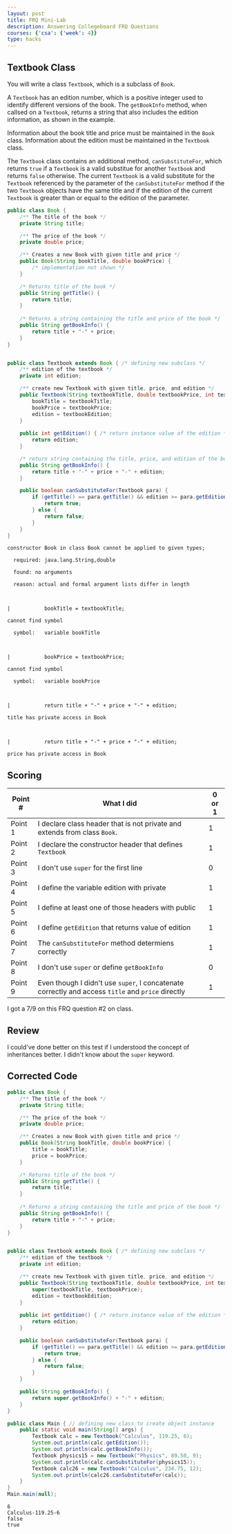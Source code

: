 ```yaml
---
layout: post
title: FRQ Mini-Lab
description: Answering Collegeboard FRQ Questions
courses: {'csa': {'week': 4}}
type: hacks
---
```


## Textbook Class

You will write a class `Textbook`, which is a subclass of `Book`.

A `Textbook` has an edition number, which is a positive integer used to identify different versions of the book. The `getBookInfo` method, when callsed on a `Textbook`, returns a string that also includes the edition information, as shown in the example.

Information about the book title and price must be maintained in the `Book` class. Information about the edition must be maintained in the `Textbook` class.

The `Textbook` class contains an additional method, `canSubstituteFor`, which returns `true` if a `Textbook` is a valid substitue for another `Textbook` and returns `false` otherwise. The current `Textbook` is a valid substitute for the `Textbook` referenced by the parameter of the `canSubstituteFor` method if the two `Textbook` objects have the same title and if the edition of the current `Textbook` is greater than or equal to the edition of the parameter.


```Java
public class Book {
    /** The title of the book */
    private String title;

    /** The price of the book */
    private double price;

    /** Creates a new Book with given title and price */
    public Book(String bookTitle, double bookPrice) {
        /* implementation not shown */
    }

    /* Returns title of the book */
    public String getTitle() {
        return title;
    }
    
    /* Returns a string containing the title and price of the book */
    public String getBookInfo() {
        return title + "-" + price;
    }
}


public class Textbook extends Book { /* defining new subclass */
    /** edition of the textbook */
    private int edition;

    /** create new Textbook with given title, price, and edition */
    public Textbook(String textbookTitle, double textbookPrice, int textbookEdition) {
        bookTitle = textbookTitle;
        bookPrice = textbookPrice;
        edition = textbookEdition;
    }
    
    public int getEdition() { /* return instance value of the edition */
        return edition;
    }

    /* return string containing the title, price, and edition of the book */
    public String getBookInfo() {
        return title + "-" + price + "-" + edition;
    }

    public boolean canSubstituteFor(Textbook para) {
        if (getTitle() == para.getTitle() && edition >= para.getEdition()) { /* if the edition is greater than or equal to and if titles are equal */
            return true;
        } else {
            return false;
        }
    }
}
```


    constructor Book in class Book cannot be applied to given types;

      required: java.lang.String,double

      found: no arguments

      reason: actual and formal argument lists differ in length

    

    |           bookTitle = textbookTitle;

    cannot find symbol

      symbol:   variable bookTitle

    

    |           bookPrice = textbookPrice;

    cannot find symbol

      symbol:   variable bookPrice

    

    |           return title + "-" + price + "-" + edition;

    title has private access in Book

    

    |           return title + "-" + price + "-" + edition;

    price has private access in Book

    


## Scoring

| Point # | What I did | 0 or 1 |
| - | - | - |
| Point 1 | I declare class header that is not private and extends from class `Book`. | 1 |
| Point 2 | I declare the constructor header that defines `Textbook` | 1 |
| Point 3 | I don't use `super` for the first line | 0 |
| Point 4 | I define the variable edition with private | 1 |
| Point 5 | I define at least one of those headers with public | 1 |
| Point 6 | I define `getEdition` that returns value of edition | 1 |
| Point 7 | The `canSubstituteFor` method determiens correctly | 1 |
| Point 8 | I don't use `super` or define `getBookInfo` | 0 |
| Point 9 | Even though I didn't use `super`, I concatenate correctly and access `title` and `price` directly | 1 |

I got a 7/9 on this FRQ question #2 on class.

## Review

I could've done better on this test if I understood the concept of inheritances better. I didn't know about the `super` keyword.

## Corrected Code


```Java
public class Book {
    /** The title of the book */
    private String title;

    /** The price of the book */
    private double price;

    /** Creates a new Book with given title and price */
    public Book(String bookTitle, double bookPrice) {
        title = bookTitle;
        price = bookPrice;
    }

    /* Returns title of the book */
    public String getTitle() {
        return title;
    }
    
    /* Returns a string containing the title and price of the book */
    public String getBookInfo() {
        return title + "-" + price;
    }
}


public class Textbook extends Book { /* defining new subclass */
    /** edition of the textbook */
    private int edition;

    /** create new Textbook with given title, price, and edition */
    public Textbook(String textbookTitle, double textbookPrice, int textbookEdition) {
        super(textbookTitle, textbookPrice);
        edition = textbookEdition;
    }
    
    public int getEdition() { /* return instance value of the edition */
        return edition;
    }

    public boolean canSubstituteFor(Textbook para) {
        if (getTitle() == para.getTitle() && edition >= para.getEdition()) { /* if the edition is greater than or equal to and if titles are equal */
            return true;
        } else {
            return false;
        }
    }

    public String getBookInfo() {
        return super.getBookInfo() + "-" + edition;
    }
}

public class Main { // defining new class to create object instance
    public static void main(String[] args) {
        Textbook calc = new Textbook("Calculus", 119.25, 6);
        System.out.println(calc.getEdition());
        System.out.println(calc.getBookInfo());
        Textbook physics15 = new Textbook("Physics", 89.50, 9);
        System.out.println(calc.canSubstituteFor(physics15));
        Textbook calc26 = new Textbook("Calculus", 234.75, 12);
        System.out.println(calc26.canSubstituteFor(calc));
    }
}
Main.main(null);

```

    6
    Calculus-119.25-6
    false
    true

